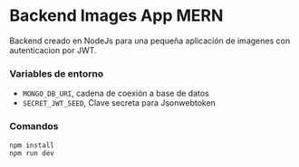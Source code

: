 # Backend Images App MERN

Backend creado en NodeJs para una pequeña aplicación de imagenes con autenticacion por JWT.


### Variables de entorno


* `MONGO_DB_URI`, cadena de coexión a base de datos
* `SECRET_JWT_SEED`, Clave secreta para Jsonwebtoken

### Comandos

```
npm install
npm run dev
```

